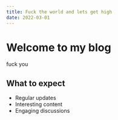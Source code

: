 ```yaml
---
title: Fuck the world and lets get high
date: 2022-03-01
---
```


# Welcome to my blog

fuck you

## What to expect

- Regular updates
- Interesting content
- Engaging discussions 